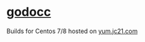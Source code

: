 # [godocc](https://github.com/inancgumus/godocc)

Builds for Centos 7/8 hosted on [yum.jc21.com](https://yum.jc21.com)
